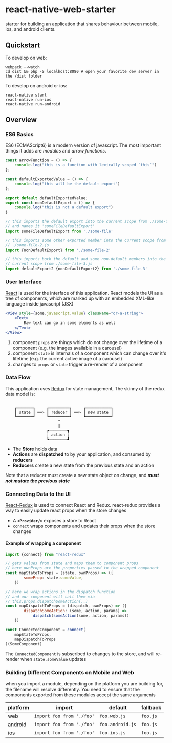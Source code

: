 # react-native-web-starter

starter for building an application that shares behaviour between
mobile, ios, and android clients.

## Quickstart
To develop on web:
```shell
webpack --watch
cd dist && php -S localhost:8080 # open your favorite dev server in the /dist folder
```

To develop on android or ios:
```
react-native start
react-native run-ios
react-native run-android
```

## Overview

### ES6 Basics

ES6 (ECMAScript6) is a modern version of javascript. The most important things
it adds are _modules_ and _arrow functions_.

```javascript
const arrowFunction = () => {
    console.log("this is a function with lexically scoped `this`")
};

const defaultExportedValue = () => {
    console.log("this will be the default export")
};

export default defaultExportedValue;
export const nonDefaultExport = () => {
    console.log("this is not a default export")
}

// this imports the default export into the current scope from ./some-file.js
// and names it 'someFileDefaultExport'
import someFileDefaultExport from './some-file'

// this imports some other exported member into the current scope from
// ./some-file-2.js
import {nonDefaultExport} from './some-file-2'

// this imports both the default and some non-default members into the
// current scope from ./some-file-3.js
import defaultExport2 {nonDefaultExport2} from './some-file-3'

```

### User Interface

[React](https://facebook.github.io/react/) is used for the interface of this
application. React models the UI as a tree of components, which are marked up
with an embedded XML-like language inside javascript (JSX)

```jsx
<View style={some.javascript.value} className="or-a-string">
    <Text>
        Raw text can go in some elements as well
    </Text>
</View>
```

1. component `props` are things which do not change over the lifetime of a component
  (e.g. the images available in a carousel)
2. component `state` is internals of a component which can change over it's
  lifetime (e.g. the current active image of a carousel)
3. changes to `props` or `state` trigger a re-render of a component

### Data Flow

This application uses [Redux](https://github.com/reactjs/redux) for state
management, The skinny of the redux data model is:

```

    ┏━━━━━━━┓     ┏━━━━━━━━━┓     ┏━━━━━━━━━━━┓
    ┃ state ┃ ══> ┃ reducer ┃ ══> ┃ new state ┃
    ┗━━━━━━━┛     ┗━━━━━━━━━┛     ┗━━━━━━━━━━━┛
                       ^
                       ║
                  ┏┈┈┈┈┈┈┈┈┓
                  ┊ action ┊
                  ┗┈┈┈┈┈┈┈┈┛

```

- The **Store** holds data
- **Actions** are **dispatched** to by your application, and consumed by **reducers**
- **Reducers** create a new state from the previous state and an action

Note that a reducer must create a new state object on change, and
_**must not mutate the previous state**_

### Connecting Data to the UI

[React-Redux](https://github.com/reactjs/react-redux) is used to connect
React and Redux. react-redux provides a way to easily update react props when
the store changes

- A **`<Provider/>`** exposes a store to React
- `connect` wraps components and updates their props when the store changes

#### Example of wrapping a component

```javascript
import {connect} from "react-redux"

// gets values from state and maps them to component props
// here ownProps are the properties passed to the wrapped component
const mapStateToProps = (state, ownProps) => ({
        someProp: state.someValue,
    })

// here we wrap actions in the dispatch function
// and our component will call them via
// this.props.dispatchSomeAction(..)
const mapDispatchToProps = (dispatch, ownProps) => ({
        dispatchSomeAction: (some, action, params) =>
            dispatch(someAction(some, action, params))
    })

const ConnectedComponent = connect(
    mapStateToProps,
    mapDispatchToProps
)(SomeComponent)
```

The `ConnectedComponent` is subscribed to changes to the store, and will
re-render when `state.someValue` updates

### Building Different Components on Mobile and Web
when you import a module, depending on the platform you are building for, the
filename will resolve differently. You need to ensure that the components
exported from these modules accept the same arguments

| platform | import                     | default          | fallback   |
| -------- | -------------------------- | ---------------- | ---------- |
| web      | `import foo from './foo'`  | `foo.web.js`     | `foo.js`   |
| android  | `import foo from './foo'`  | `foo.android.js` | `foo.js`   |
| ios      | `import foo from './foo'`  | `foo.ios.js`     | `foo.js`   |
